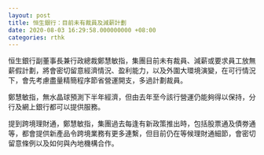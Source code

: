 ```yaml
---
layout: post
title: 恒生銀行：目前未有裁員及減薪計劃
date: 2020-08-03 16:29:58.000000000 +08:00
categories: rthk
---
```


恒生銀行副董事長兼行政總裁鄭慧敏指，集團目前未有裁員、減薪或要求員工放無薪假計劃，將會密切留意經濟情況、盈利能力，以及外圍大環境演變，在可行情況下，會先考慮盡量精簡程序節省營運開支，多過計劃裁員。

鄭慧敏指，無水晶球預測下半年經濟，但由去年至今該行營運仍能夠得以保持，分行及網上銀行都可以提供服務。

提到跨境理財通，鄭慧敏指，集團過去每逢有新政策推出時，包括股票通及債劵通等，都會提供新產品令跨境業務有更多連繫，但目前仍在等候理財通細節，會密切留意條例以及如何與內地機構合作。
